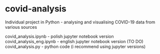 # covid-analysis
Individual project in Python - analysing and visualising COVID-19 data from various sources

covid_analysis.ipynb - polish jupyter notebook version  
covid_analysis_eng.ipynb - english jupyter notebook version (TO DO)  
covid_analysis.py - python code (i recommend using jupyter versions)
